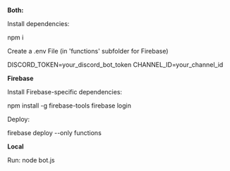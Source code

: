 
**Both:**

Install dependencies:

npm i

Create a .env File (in 'functions' subfolder for Firebase)

DISCORD_TOKEN=your_discord_bot_token
CHANNEL_ID=your_channel_id

**Firebase**

Install Firebase-specific dependencies:

npm install -g firebase-tools
firebase login

Deploy:

firebase deploy --only functions

**Local**

Run:
node bot.js
